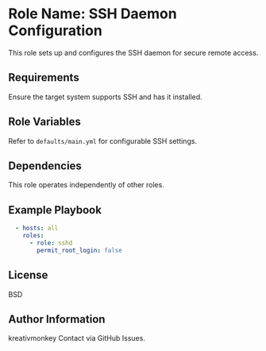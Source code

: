 Role Name: SSH Daemon Configuration
=================================

This role sets up and configures the SSH daemon for secure remote access.

Requirements
------------

Ensure the target system supports SSH and has it installed.

Role Variables
--------------

Refer to `defaults/main.yml` for configurable SSH settings.

Dependencies
------------

This role operates independently of other roles.

Example Playbook
----------------

```yaml
  - hosts: all
    roles:
      - role: sshd
        permit_root_login: false
```

License
-------

BSD

Author Information
------------------

kreativmonkey
Contact via GitHub Issues.

